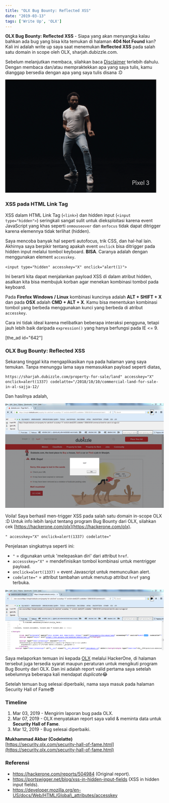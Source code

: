 ```yaml
---
title: "OLX Bug Bounty: Reflected XSS"
date: "2019-03-13"
tags: ['Write Up', 'OLX']
---
```


**OLX Bug Bounty: Reflected XSS** - Siapa yang akan menyangka kalau bahkan ada bug yang bisa kita temukan di halaman **404 Not Found** kan? Kali ini adalah write up saya saat menemukan **Reflected XSS** pada salah satu domain in scope oleh OLX, sharjah.dubizzle.com.

Sebelum melanjutkan membaca, silahkan baca [Disclaimer](https://akbar.kustirama.id/disclaimer/) terlebih dahulu. Dengan membaca dan/atau mempraktekkan apa yang saya tulis, kamu dianggap bersedia dengan apa yang saya tulis disana :D

![](images/giphy.gif)

### XSS pada HTML Link Tag

XSS dalam HTML Link Tag (`<link>`) dan hidden input (`<input type="hidden">`) seringkali sangat sulit untuk dieksploitasi karena event JavaScript yang khas seperti `onmouseover` dan `onfocus` tidak dapat ditrigger karena elemennya tidak terlihat (hidden).

Saya mencoba banyak hal seperti autofocus, trik CSS, dan hal-hal lain. Akhirnya saya berpikir tentang apakah event `onclick` bisa ditrigger pada hidden input melalui tombol keyboard. **BISA**. Caranya adalah dengan menggunakan element `accesskey`.

`<input type="hidden" accesskey="X" onclick="alert(1)">`  

Ini berarti kita dapat menjalankan payload XSS di dalam atribut hidden, asalkan kita bisa membujuk korban agar menekan kombinasi tombol pada keyboard.

Pada **Firefox Windows / Linux** kombinasi kuncinya adalah **ALT + SHIFT + X** dan pada **OSX** adalah **CMD + ALT + X**. Kamu bisa menentukan kombinasi tombol yang berbeda menggunakan kunci yang berbeda di atribut `accesskey`.

Cara ini tidak ideal karena melibatkan beberapa interaksi pengguna, tetapi jauh lebih baik daripada `expression()` yang hanya berfungsi pada IE <= 9.

\[the\_ad id="642"\]

### OLX Bug Bounty: Reflected XSS

Sekarang tinggal kita mengaplikasikan nya pada halaman yang saya temukan. Tanpa menunggu lama saya memasukkan payload seperti diatas,

```
https://sharjah.dubizzle.com/property-for-sale/land" accesskey="X" onclick=alert(1337) codelatte="/2018/10/10/commercial-land-for-sale-in-al-sajja-12/
```

Dan hasilnya adalah,

![OLX Bug Bounty](images/xss-alert.png)

Voila! Saya berhasil men-trigger XSS pada salah satu domain in-scope OLX :D Untuk info lebih lanjut tentang program Bug Bounty dari OLX, silahkan cek [https://hackerone.com/olx](https://hackerone.com/olx).

`" accesskey="X" onclick=alert(1337) codelatte="`

Penjelasan singkatnya seperti ini:

- `"` = digunakan untuk 'melepaskan diri' dari attribut `href`.
- `accessskey="X"` = mendefinisikan tombol kombinasi untuk mentrigger payload.
- `onclick=alert(1337)` = event Javascript untuk memunculkan alert.
- `codelatte="` = attribut tambahan untuk menutup attribut `href` yang terbuka.

![OLX Bug Bounty](images/xss-source.png)

Saya melaporkan temuan ini kepada [OLX](https://hackerone.com/olx) melalui HackerOne, di halaman tersebut juga tersedia syarat maupun peraturan untuk mengikuti program Bug Bounty dari OLX. Dan ini adalah report valid pertama saya setelah sebelumnya beberapa kali mendapat _duplicate_😂

Setelah temuan bug selesai diperbaiki, nama saya masuk pada halaman Security Hall of Fame😎

### Timeline

1. Mar 03, 2019 - Mengirim laporan bug pada OLX.
2. Mar 07, 2019 - OLX menyatakan report saya valid & meminta data untuk **Security Hall of Fame**.
3. Mar 12, 2019 - Bug selesai diperbaiki.

**Mukhammad Akbar (Codelatte)**<br/>[https://security.olx.com/security-hall-of-fame.html](https://security.olx.com/security-hall-of-fame.html)

### Referensi

- https://hackerone.com/reports/504984 (Original report).
- https://portswigger.net/blog/xss-in-hidden-input-fields (XSS in hidden input fields).
- https://developer.mozilla.org/en-US/docs/Web/HTML/Global\_attributes/accesskey
